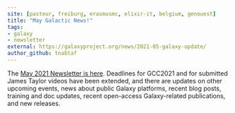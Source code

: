 ```yaml
---
site: [pasteur, freiburg, erasmusmc, elixir-it, belgium, genouest]
title: "May Galactic News!"
tags: 
- galaxy
- newsletter
external: https://galaxyproject.org/news/2021-05-galaxy-update/
author_github: tnabtaf
---
```

The [May 2021 Newsletter is here](https://galaxyproject.org/news/2021-05-galaxy-update/).  Deadlines for GCC2021 and for submitted James Taylor videos have been extended, and there are updates on other upcoming events, news about public Galaxy platforms, recent blog posts, training and doc updates, recent open-access Galaxy-related publications, and new releases.

